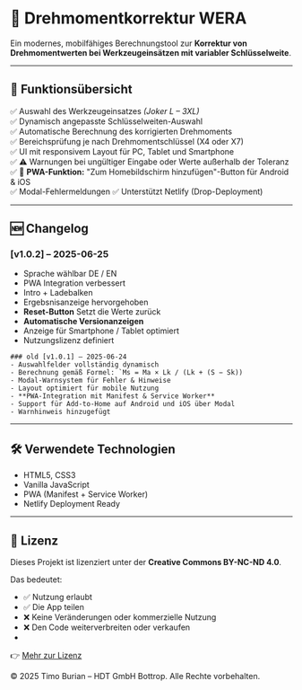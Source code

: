 # 🔧 Drehmomentkorrektur WERA

Ein modernes, mobilfähiges Berechnungstool zur **Korrektur von Drehmomentwerten bei Werkzeugeinsätzen mit variabler Schlüsselweite**.  

---

## 🧠 Funktionsübersicht

✅ Auswahl des Werkzeugeinsatzes *(Joker L – 3XL)*  
✅ Dynamisch angepasste Schlüsselweiten-Auswahl  
✅ Automatische Berechnung des korrigierten Drehmoments  
✅ Bereichsprüfung je nach Drehmomentschlüssel (X4 oder X7)  
✅ UI mit responsivem Layout für PC, Tablet und Smartphone  
✅ ⚠️ Warnungen bei ungültiger Eingabe oder Werte außerhalb der Toleranz  
✅ 📲 **PWA-Funktion:** "Zum Homebildschirm hinzufügen"-Button für Android & iOS  
✅ Modal-Fehlermeldungen 
✅ Unterstützt Netlify (Drop-Deployment)

---

## 🆕 Changelog

### [v1.0.2] – 2025-06-25
- Sprache wählbar DE / EN
- PWA Integration verbessert
- Intro + Ladebalken
- Ergebsnisanzeige hervorgehoben
- **Reset-Button** Setzt die Werte zurück
- **Automatische Versionanzeigen**
- Anzeige für Smartphone / Tablet optimiert
- Nutzungslizenz definiert

````
### old [v1.0.1] – 2025-06-24
- Auswahlfelder vollständig dynamisch
- Berechnung gemäß Formel: `Ms = Ma × Lk / (Lk + (S − Sk))
- Modal-Warnsystem für Fehler & Hinweise
- Layout optimiert für mobile Nutzung
- **PWA-Integration mit Manifest & Service Worker**
- Support für Add-to-Home auf Android und iOS über Modal
- Warnhinweis hinzugefügt
````
---

## 🛠 Verwendete Technologien

- HTML5, CSS3
- Vanilla JavaScript
- PWA (Manifest + Service Worker)
- Netlify Deployment Ready

---

## 🧾 Lizenz

Dieses Projekt ist lizenziert unter der **Creative Commons BY-NC-ND 4.0**.

Das bedeutet:
- ✅ Nutzung erlaubt
- ✅ Die App teilen
- ❌ Keine Veränderungen oder kommerzielle Nutzung
- ❌ Den Code weiterverbreiten oder verkaufen
- 

👉 [Mehr zur Lizenz](https://creativecommons.org/licenses/by-nc-nd/4.0/)

© 2025 Timo Burian – HDT GmbH Bottrop. Alle Rechte vorbehalten.
